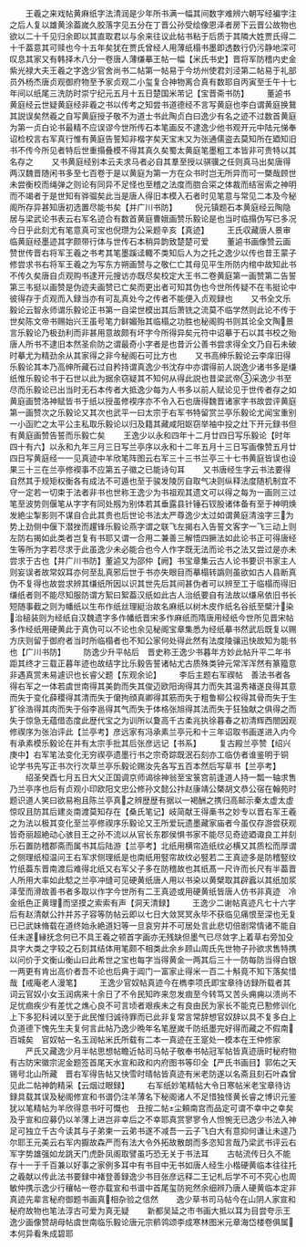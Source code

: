 <!-- { "loadSidebar": true } -->
　　王羲之来戏帖黄麻纸字法清润是少年所书满一幅其间数字难辨六朝写经褊字注之后人复以雄黄涂葢嵗久胶落字见五分在丁晋公孙受绘像恩泽者房下云晋公故物也欲以二十千见归余即以其直取君以与余来往议此帖书粘于后质于其隣大姓贾氏得二十千葢意其可赎也今十五年矣犹在贾氏曾经人用薄纸榻书墨即透数行仍污静地深可叹息其家又有韩择木八分一卷唐人薄缣摹王帖一幅【米氏书史】晋将军防稽内史金紫光禄大夫王羲之字逸少官舍尚书二帖第一帖易于今坊州使君刘泾第二帖易于礼部员外杨杰唐贞观御府物至予家贞观二小玺复合神物离合真有数耶自丙寅至壬午十七年间以纸尾三洗防时崇宁纪元五月十五日楚国米芾记【宝晋斋书防】
　　董逌书黄庭经云世疑黄庭经非羲之书以传考之知尝书道德经不言写黄庭也李白谓黄庭换鵞其説误矣然羲之自写黄庭授子敬不为道士书此陶贞白曰逸少有名之迹不过数首黄庭为第一贞白论书最精不应误谬今世所传石本笔画反不逮逸少他书观开元中陆元悌奉诏检校言右军真行惟有黄庭告誓知非楷字矣天宝末又为张通儒盗去莫知所在廼知旧书不传今所见者特后世重搨叠模不得其真久矣蜀太黄庭笔墨粗工本皆非可贵特以其名存之
　　又书黄庭经别本云夫求马者必自其羣至授以骐骥之任则真马出矣唐得两汉魏晋随闲书多至七百卷于是以黄庭为第一方在众书时岂无所异而可一槩哉顾世未尝衡校而绳弹之则论有同异不足怪也至稽之法度而脗合寀之体裁而结宻索之神明而不竭者于是世知有骅骝矣此当是唐人得旧本模入石者时见笔意与常见二本及今秘阁所存异甚知唐初选置尽能书矣【并广川书防】
　　倪元镇题石本黄庭经云陶隐居与梁武论书表云右军名迹合有数首黄庭曹娥画赞乐毅论是也当时临搨伪写已多况今日乎此刻尤有笔意真可宝也倪瓒为公采题辛亥【真迹】
　　王氏収藏唐人景审临黄庭经墨迹其字颇带行体与世传石本稍异韵致楚楚可爱
　　董逌书画像赞云画赞世传晋右将军王羲之书考其笔墨蹊迳輙不类知后人为之托之逸少以传也昔王蒙子修尝求书右将军王羲之为写东方朔画赞与之敬仁亡其母见平生所防内棺中故知此书不传久矣唐自贞观购书逮开元搜访亦既尽矣校定大王书二卷黄庭第一画赞第二告誓第三韦挺以画赞是伪迹夫画赞已亡矣而更出者可知其伪也今世所传疑不在韦挺论中彼得存于贞观而入録当亦有可乱真处今之传者不能便入贞观録也
　　又书全文乐毅论云智永师谓乐毅论正书第一自梁世模出其后萧铣之流莫不临学然则此论不传于世矣陈文帝书赐始兴王虽号笔力鲜媚殆其临榻之功胜也秘阁购书则其论全文陶景言乐毅论乃极劲利而非甚用意故颇有坏字今所得异矣元符中诏摹于石以其书校之殆唐人所书不逮旧本然圣俞防之谓最奇小字者是也昔沂公善书尝求得全文乃自石未破时摹尤为精劲余从其家得之非今秘阁石可比方也
　　又书高绅乐毅论云李庠旧得乐毅论其本乃高绅所藏石过自矜持谓真逸少书沈存中亦谓得前人説逸少诸书多是缣纸惟乐毅论书于石世以此为据余窃疑其不知何从得此説也昔梁武帝采逸少书至尽而乐毅论已出当时无石本传者大抵逸少每为人书多以前人赋论见于世传者存之如黄庭画赞洛神赋皆书于纸以授虽修褉序亦不令入石也唐得魏晋诸家字书故尝评黄庭第一画赞次之乐毅论又其次也武平一曰太宗于右军书特留赏兰亭乐毅论尤闻宝重别一小函贮之太平公主私取乐毅论以归及籍其藏咸阳妪窃举袖中投之灶下开元録书但有黄庭画赞告誓而乐毅亡矣
　　王逸少以永和四年十二月廿四日写乐毅论【时年四十有六】以永和九年三月三日写兰亭序以永和十二年五月十三日写画像赞五月廿四日写黄庭经一一见真迹中羊欣笔阵图云右军三十三书兰亭三十七书黄庭皆误也设果三十三在兰亭修褉事不应第五子徽之已能诗句耳
　　又书唐经生字云书法要得自然其于规矩权衡各有成法不可遁也至于骏发陵厉自取气决则纵释法度随机制宜不守一定若一切束于法者非书也世称王逸少为书祖观其遗文可以得之每为一画则三过笔至波势则偃笔从字字有同处剏为别体若其垂露县针锤石钗股诸体备有至于神明焕发絶尘掣影则不谋自合此其贵也后世论书法太严尊逸少太过如谓黄庭清浊字三为势上劲侧中偃下潜挫而趯锋乐毅论燕字谓之联飞左揭右入告誓文客字一飞三动上则左防右揭如此类者岂复有书耶又谓一合用二兼善三解悟四撅法如此论书正可得唐经生等所为字若尽求于此虽逸少未必能合也今人作字既无法而论书之法又尝过是亦未尝求于古也【并广川书防】董逌又为邵仲【阙】书宝章集云古人论书要识书家主人则妄误者故常奴耳亦何至乱真邪后世于书亦失眼目而摹榻转譌则虽欲如古人县断真伪不复得也故尝求辨其缣纸所因以识其世先后其间甚伪者可以辨至工于临榻而得旧缣纸者则不能尽知服防谓方絮曰絮葢汉纸如此古人治纸要自有法故以缣帛依旧书长短随事截之则为幡纸以生布作纸丝理綎治故名麻纸以树木皮作纸名谷纸至檗汁染治槌装则为经纸自汉魏遗字多作幡纸晋宋多作麻纸而隋唐用经纸今世所见晋宋帖多作经纸用硬黄此于真伪可以不论也余见秘阁宝章集悉为经纸摹书然武后既复以赐方庆则留于御府者当时所临榻者也不知公家何处得此然有法度陵骧迅快故知为能书也【广川书防】
　　防逸少升平帖后　晋史称王逸少书暮年方妙此帖升平二年书距其终才三载正暮年迹也故结字比乐毅告誓诸帖尤古质殊类钟元常浑浑然有篆籀意非遇真赏未易遽识也长睿父题【东观余论】
　　李后主题右军禊帖　善法书者各得右军之一体若虞世南得其美韵而失其俊迈欧阳询得其力而失其温秀褚遂良得其意而失于变化薛稷得其清而失于僒拘顔真卿得其筋而失于粗鲁柳公权得其骨而失于生犷徐浩得其肉而失于俗李邕得其气而失于体格张旭得其法而失于狂独献之俱得之而失于惊急无蕴借态度此歴代宝之为训所以夐高千古柔兆执徐暮春之初清辉西閤因观修禊序为张泊评此【兰亭考】彦远家有冯承素兰亭元和十三年诏取书画遂进入内今有承素模乐毅论在并有太宗手批其后张彦远记【书系】
　　复古殿兰亭赞【绍兴庚中】右军笔法变化无穷禊亭遗墨行书之宗奇踪既泯石刻亦工临仿者谁鉴明于铜　论学书先写正书次行次草兰亭乐毅论赐汝先各写五百本然后写草书【兰亭考】
　　绍圣癸酉七月五日大父正国调京师谒徐神翁至宝箓宫前逢道人持一瓢一轴求售乃兰亭序也后有贞观小印欧阳文忠公修孙文懿公抃赵康靖公槩胡文恭公宿在翰苑时题识道人笑曰欲易袍且陈兰亭真之辨歴歴有据以一褐酬之携归高邮示秦太虚太虚惊叹且防其后建炎南渡莫知存在【桑氏笔记】岐简献王得槀书之妙专以晋右军王羲之为法以极其变化至兰亭修禊序乐毅论又王所爱玩遗墨藏家庙者今虽仅存游尝获观皆奇丽超絶动心骇目王之孙不流以从官长东郡侯惧书家不能尽见奇迹廼诹良工并刻乐石置防稽郡斋而属书其后陆游【兰亭考】北纸用横帘造纸纹必横又其质松而厚谓之侧理纸桓温问王右军求侧理纸是也南纸用竪帘故纹必竪若二王真迹多是防稽竪纹竹纸葢东晋南渡后难得北纸又右军父子多在防稽故也其纸髙一尺许而长尺有半葢晋人所用大率如此騐之兰亭冲缝可见硬黄纸唐人用以书染以黄檗取其辟蠧以其纸加浆泽莹而滑故善书者多取以作字今世所有二王真迹或用硬黄纸皆唐人仿书非真迹　冷金纸色正黄理而坚摸之索索有声【洞天清録】
　　王逸少二谢帖真迹凡七十六字后有赵清献公抃并苏子容等防帖云即以七日大敛冥冥永毕不获临见痛恨至深也无复已已武妹脩载在道终始永絶道妇等一旦哀穷并不可居处言此悲切倍剧常情诸不能自任未遂縁抚念何已不具王羲之顿首字画亦无残缺但墨气已尽敛字上着草右旁加殳具字大类之字较之石刻其结体用笔颇不相类此余乡顾山周氏先世物子孙欲求售特携以问价于文衡山衡山曰此希世之宝也每字当得黄金一两其后三十一防每防当得白银一两更有肯出高价者吾不论也后典于阊门一富家止得米一百二十斛竟不知下落矣惜哉【戒庵老人漫笔】
　　王逸少官奴帖真迹今在檇李项氏即宝章待访録所载者其词云官奴小女玉润病来十余日了不令民知昨来忽发痼至今转笃又苦头痈痈以溃尚不足忧痼疾少有差忧之燋心良不可言顷者艰疾未之有良由民为家长不能克已懃修训化上下多犯科诫以至于此民惟归诚待罪而已此非复常言常辞想官奴辞以具不复多白上负道德下愧先生夫复何言此帖乃逸少晩年名笔歴嵗千防纸墨完好得而藏之不假南百城矣　官奴帖一名玉润帖米氏所载有二本一真迹在王寔处一模本在王仲修家
　　严氏又藏逸少月半帖思想帖瞻近帖司马帖子敬奉书帖冠军帖皆真迹唐时秘府物有古防宋徽宗泥金题签首尾天水宣和政和内府图书等印全【严氏书画目】郭佑之天锡号北山所藏　晋右军得告帖又快雪时晴帖皆真迹有米老防遂以名斋且刻石叶森曾见此二帖神韵精采【云烟过眼録】
　　右军纸妙笔精帖大令日寒帖米老宝章待访録具载其误及秘阁修宣和书谱仍注羊薄名下秘阁诸人不足惜独怪黄长睿之博识元鉴犹以笔精帖为羊欣得意书吁可慨也　丑按二帖尘頼南宫而品定可谓不幸中之幸矣及乎宣和应募仍以羊薄上进岂非幸后之不幸耶真赏寥寥令人怛惋无已逸少书法入神足可独立千古今读其与子弟柬一云弟书遂不减吾一云子飞白大有意抑何谦让未遑乃尔耶王元美云右军内擫故森严而有法大令外拓故散朗而多恣知言哉乃梁武书评云右军字势雄强如龙跳天门虎卧凤阁取譬虽巧恐无关于书法耳
　　古帖流传日久不能存十一于千百兼以好事之家例多耳中有书目中无书如唐人经生小楷硬黄临本往往托之羲献以传此法书要録中褚登善録逸少书目张彦远释二王记札后学不可不究心也周敏仲携示逸少行穰帖一卷亦载宣和书谱中首尾玺防宛然余细辨乃唐人硬黄临本定非真迹先辈言秘府御题书画真相杂验之信然
　　逸少草书司马帖今在山阴人家宣和秘府故物也笔法淳古可爱为真无疑
　　新都吴延之市书画大抵以耳为目尝夸示王逸少画像赞胡母帖虞世南临乐毅论唐元宗鹡鸰颂李成寒林图米元章海岱楼卷俱属本何异看朱成碧耶
